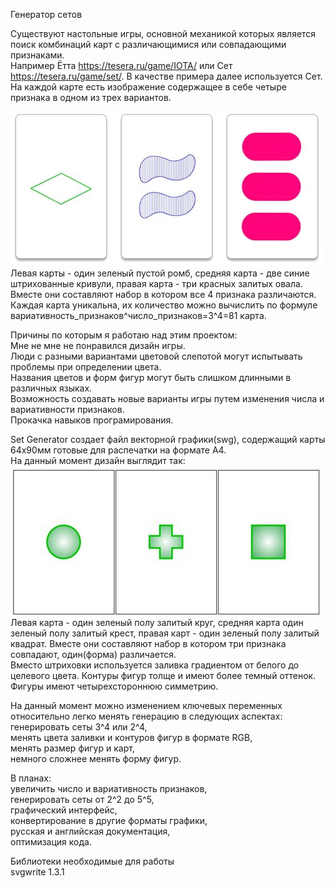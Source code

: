 Генератор сетов

Существуют настольные игры, основной механикой которых является поиск комбинаций карт с различающимися или совпадающими признаками.\
Например Ётта https://tesera.ru/game/IOTA/ или Сет https://tesera.ru/game/set/. В качестве примера далее используется Сет.\
На каждой карте есть изображение содержащее в себе четыре признака в одном из трех вариантов.

![пример1](https://github.com/BoardGamer44/set_generator/blob/master/drw3.jpg)\
Левая карты - один зеленый пустой ромб, средняя карта - две синие штрихованные кривули, правая карта - три красных залитых овала. Вместе они составляют набор в котором все 4 признака различаются.
Каждая карта уникальна, их количество можно вычислить по формуле вариативность_признаков^число_признаков=3^4=81 карта.

Причины по которым я работаю над этим проектом:\
Мне не мне не понравился дизайн игры.\
Люди с разными вариантами цветовой слепотой могут испытывать проблемы при определении цвета.\
Названия цветов и форм фигур могут быть слишком длинными в различных языках.\
Возможность создавать новые варианты игры путем изменения числа и вариативности признаков.\
Прокачка навыков програмирования.

Set Generator создает файл векторной графики(swg), содержащий карты 64x90мм готовые для распечатки на формате A4.\
На данный момент дизайн выглядит так:
![пример2](https://github.com/BoardGamer44/set_generator/blob/master/drw4.jpg)\
Левая карта - один зеленый полу залитый круг, средняя карта один зеленый полу залитый крест, правая карт - один зеленый полу залитый квадрат. Вместе они составляют набор в котором три признака совпадают, один(форма) различается.\
Вместо штриховки используется заливка градиентом от белого до целевого цвета. Контуры фигур толще и имеют более темный оттенок. Фигуры имеют четырехстороннюю симметрию.

На данный момент можно изменением ключевых переменных относительно легко менять генерацию в следующих аспектах:\
генерировать сеты 3^4 или 2^4,\
менять цвета заливки и контуров фигур в формате RGB,\
менять размер фигур и карт,\
немного сложнее менять форму фигур.

В планах:\
увеличить число и вариативность признаков,\
генерировать сеты от 2^2 до 5^5,\
графический интерфейс,\
конвертирование в другие форматы графики,\
русская и английская документация,\
оптимизация кода.

Библиотеки необходимые для работы\
svgwrite 1.3.1

